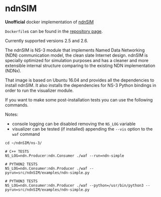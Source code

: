 # ndnSIM

**Unofficial** docker implementation of [ndnSIM](http://ndnsim.net/)

`Dockerfile`s can be found in the [repository page](https://bitbucket.org/emrevoid-uni/docker-ndnsim).

Currently supported versions 2.5 and 2.6.

The ndnSIM is NS-3 module that implements Named Data Networking (NDN)
communication model, the clean slate Internet design. ndnSIM is specially
optimized for simulation purposes and has a cleaner and more extensible internal
structure comparing to the existing NDN implementation (NDNx).

That image is based on Ubuntu 16.04 and provides all the dependencies to install
ndnSIM. It also installs the dependencies for NS-3 Python bindings in order to
run the visualizer module.

If you want to make some post-installation tests you can use the following
commands.

Notes:
- console logging can be disabled removing the `NS_LOG` variable
- visualizer can be tested (if installed) appending the `--vis` option to the
  `waf` command

```
cd ~/ndnSIM/ns-3/

# C++ TESTS
NS_LOG=ndn.Producer:ndn.Consumer ./waf --run=ndn-simple

# PYTHON2 TESTS
NS_LOG=ndn.Consumer:ndn.Producer ./waf --pyrun=src/ndnSIM/examples/ndn-simple.py

# PYTHON3 TESTS
NS_LOG=ndn.Consumer:ndn.Producer ./waf --python=/usr/bin/python3 --pyrun=src/ndnSIM/examples/ndn-simple.py 
```
